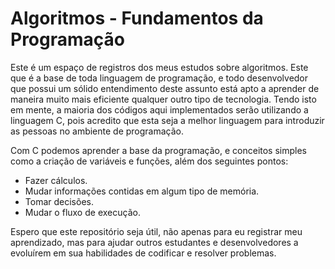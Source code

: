 # Algoritmos - Fundamentos da Programação

Este é um espaço de registros dos meus estudos sobre algoritmos. Este que é a base de toda linguagem de programação, e todo desenvolvedor que possui um sólido entendimento deste assunto está apto a aprender de maneira muito mais eficiente qualquer outro tipo de tecnologia. Tendo isto em mente, a maioria dos códigos aqui implementados serão utilizando a linguagem C, pois acredito que esta seja a melhor linguagem para introduzir as pessoas no ambiente de programação.

Com C podemos aprender a base da programação, e conceitos simples como a criação de variáveis e funções, além dos seguintes pontos:

* Fazer cálculos.
* Mudar informações contidas em algum tipo de memória.
* Tomar decisões.
* Mudar o fluxo de execução.

Espero que este repositório seja útil, não apenas para eu registrar meu aprendizado, mas para ajudar outros estudantes e desenvolvedores a evoluírem em sua habilidades de codificar e resolver problemas.
